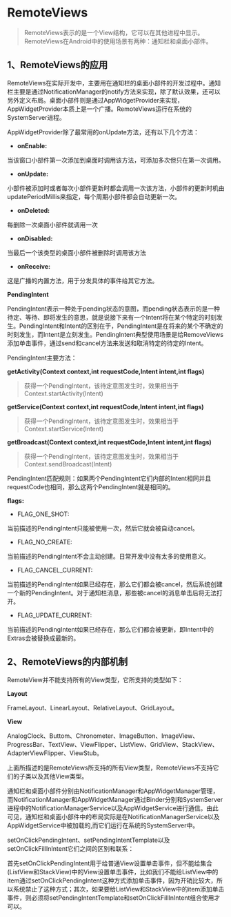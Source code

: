 # RemoteViews

>RemoteViews表示的是一个View结构，它可以在其他进程中显示。RemoteViews在Android中的使用场景有两种：通知栏和桌面小部件。

## 1、RemoteViews的应用

RemoteViews在实际开发中，主要用在通知栏的桌面小部件的开发过程中。通知栏主要是通过NotificationManager的notify方法来实现，除了默认效果，还可以另外定义布局。桌面小部件则是通过AppWidgetProvider来实现，AppWidgetProvider本质上是一个广播。RemoteViews运行在系统的SystemServer进程。

AppWidgetProvider除了最常用的onUpdate方法，还有以下几个方法：

- **onEnable:**

当该窗口小部件第一次添加到桌面时调用该方法，可添加多次但只在第一次调用。

- **onUpdate:**

小部件被添加时或者每次小部件更新时都会调用一次该方法，小部件的更新时机由updatePeriodMillis来指定，每个周期小部件都会自动更新一次。

- **onDeleted:**

每删除一次桌面小部件就调用一次

- **onDisabled:**

当最后一个该类型的桌面小部件被删除时调用该方法

- **onReceive:**

这是广播的内置方法，用于分发具体的事件给其它方法。

**PendingIntent**

PendingIntent表示一种处于pending状态的意图，而pending状态表示的是一种待定、等待、即将发生的意思，就是说接下来有一个Intent将在某个特定的时刻发生。PendingIntent和Intent的区别在于，PendingIntent是在将来的某个不确定的时刻发生，而Intent是立刻发生。PendingIntent典型使用场景是给RemoveViews添加单击事件，通过send和cancel方法来发送和取消特定的待定的Intent。

PendingIntent主要方法：

**getActivity(Context context,int requestCode,Intent intent,int flags)**

>获得一个PendingIntent，该待定意图发生时，效果相当于Context.startActivity(Intent)

**getService(Context context,int requestCode,Intent intent,int flags)**

>获得一个PendingIntent，该待定意图发生时，效果相当于Context.startService(Intent)

**getBroadcast(Context context,int requestCode,Intent intent,int flags)**

>获得一个PendingIntent，该待定意图发生时，效果相当于Context.sendBroadcast(Intent)

PendingIntent匹配规则：如果两个PendingIntent它们内部的Intent相同并且requestCode也相同，那么这两个PendingIntent就是相同的。

**flags:**

- FLAG_ONE_SHOT:

当前描述的PendingIntent只能被使用一次，然后它就会被自动cancel。

- FLAG_NO_CREATE:

当前描述的PendingIntent不会主动创建。日常开发中没有太多的使用意义。

- FLAG_CANCEL_CURRENT:

当前描述的PendingIntent如果已经存在，那么它们都会被cancel，然后系统创建一个新的PendingIntent。对于通知栏消息，那些被cancel的消息单击后将无法打开。

- FLAG_UPDATE_CURRENT:

当前描述的PendingIntent如果已经存在，那么它们都会被更新，即Intent中的Extras会被替换成最新的。

## 2、RemoteViews的内部机制

RemoteView并不能支持所有的View类型，它所支持的类型如下：

**Layout**

FrameLayout、LinearLayout、RelativeLayout、GridLayout。

**View**

AnalogClock、Buttom、Chronometer、ImageButton、ImageView、ProgressBar、TextView、ViewFlipper、ListView、GridView、StackView、AdapterViewFlipper、ViewStub。

上面所描述的是RemoteViews所支持的所有View类型，RemoteViews不支持它们的子类以及其他View类型。

通知栏和桌面小部件分别由NotificationManager和AppWidgetManager管理，而NotificationManager和AppWidgetManager通过Binder分别和SystemServer进程中的NotificationManagerService以及AppWidgetService进行通信。由此可见，通知栏和桌面小部件中的布局实际是在NotificationManagerService以及AppWidgetService中被加载的,而它们运行在系统的SystemServer中。

setOnClickPendingIntent、setPendingIntentTemplate以及setOnClickFillInIntent它们之间的区别和联系：

首先setOnClickPendingIntent用于给普通View设置单击事件，但不能给集合(ListView和StackView)中的View设置单击事件，比如我们不能给ListView中的item通过setOnClickPendingIntent这种方式添加单击事件，因为开销比较大，所以系统禁止了这种方式；其次，如果要给ListView和StackView中的item添加单击事件，则必须将setPendingIntentTemplate和setOnClickFillInIntent组合使用才可以。